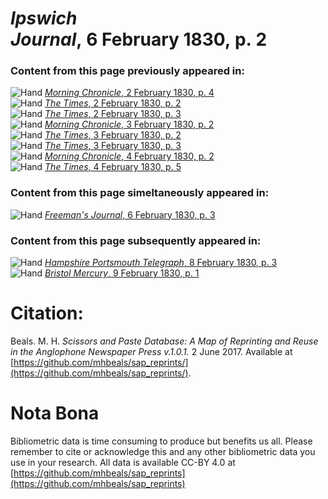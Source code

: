 # *Ipswich Journal*, 6 February 1830, p. 2  
  
### Content from this page previously appeared in:  
![Hand](http://scissorsandpaste.net/wp-content/uploads/2017/06/smallhandpointer.png) [*Morning Chronicle*, 2 February 1830, p. 4](https://mhbeals.github.io/sap_html/Morning-Chronicle/Morning-Chronicle-2-February-1830-p-4)  
![Hand](http://scissorsandpaste.net/wp-content/uploads/2017/06/smallhandpointer.png) [*The Times*, 2 February 1830, p. 2](https://mhbeals.github.io/sap_html/The-Times/The-Times-2-February-1830-p-2)  
![Hand](http://scissorsandpaste.net/wp-content/uploads/2017/06/smallhandpointer.png) [*The Times*, 2 February 1830, p. 3](https://mhbeals.github.io/sap_html/The-Times/The-Times-2-February-1830-p-3)  
![Hand](http://scissorsandpaste.net/wp-content/uploads/2017/06/smallhandpointer.png) [*Morning Chronicle*, 3 February 1830, p. 2](https://mhbeals.github.io/sap_html/Morning-Chronicle/Morning-Chronicle-3-February-1830-p-2)  
![Hand](http://scissorsandpaste.net/wp-content/uploads/2017/06/smallhandpointer.png) [*The Times*, 3 February 1830, p. 2](https://mhbeals.github.io/sap_html/The-Times/The-Times-3-February-1830-p-2)  
![Hand](http://scissorsandpaste.net/wp-content/uploads/2017/06/smallhandpointer.png) [*The Times*, 3 February 1830, p. 3](https://mhbeals.github.io/sap_html/The-Times/The-Times-3-February-1830-p-3)  
![Hand](http://scissorsandpaste.net/wp-content/uploads/2017/06/smallhandpointer.png) [*Morning Chronicle*, 4 February 1830, p. 2](https://mhbeals.github.io/sap_html/Morning-Chronicle/Morning-Chronicle-4-February-1830-p-2)  
![Hand](http://scissorsandpaste.net/wp-content/uploads/2017/06/smallhandpointer.png) [*The Times*, 4 February 1830, p. 5](https://mhbeals.github.io/sap_html/The-Times/The-Times-4-February-1830-p-5)  
  
### Content from this page simeltaneously appeared in:  
![Hand](http://scissorsandpaste.net/wp-content/uploads/2017/06/smallhandpointer.png) [*Freeman's Journal*, 6 February 1830, p. 3](https://mhbeals.github.io/sap_html/Freeman's-Journal/Freeman's-Journal-6-February-1830-p-3)  
  
### Content from this page subsequently appeared in:  
![Hand](http://scissorsandpaste.net/wp-content/uploads/2017/06/smallhandpointer.png) [*Hampshire Portsmouth Telegraph*, 8 February 1830, p. 3](https://mhbeals.github.io/sap_html/Hampshire-Portsmouth-Telegraph/Hampshire-Portsmouth-Telegraph-8-February-1830-p-3)  
![Hand](http://scissorsandpaste.net/wp-content/uploads/2017/06/smallhandpointer.png) [*Bristol Mercury*, 9 February 1830, p. 1](https://mhbeals.github.io/sap_html/Bristol-Mercury/Bristol-Mercury-9-February-1830-p-1)  


# Citation: 

Beals. M. H. *Scissors and Paste Database: A Map of Reprinting and Reuse in the Anglophone Newspaper Press v.1.0.1.* 2 June 2017. Available at [https://github.com/mhbeals/sap_reprints/](https://github.com/mhbeals/sap_reprints/). 

# Nota Bona

Bibliometric data is time consuming to produce but benefits us all. Please remember to cite or acknowledge this and any other bibliometric data you use in your research. All data is available CC-BY 4.0 at [https://github.com/mhbeals/sap_reprints](https://github.com/mhbeals/sap_reprints)